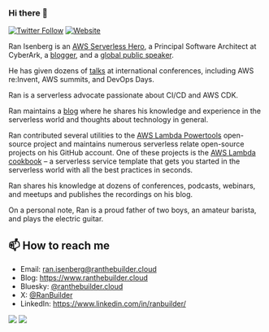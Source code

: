 ### Hi there 👋

[![Twitter Follow](https://img.shields.io/twitter/follow/IsenbergRan?label=Follow&style=social)](https://twitter.com/RanBuilder)
[![Website](https://img.shields.io/badge/Website-www.ranthebuilder.cloud-blue)](https://www.ranthebuilder.cloud/)


Ran Isenberg is an [AWS Serverless Hero](https://aws.amazon.com/developer/community/heroes/ran-isenberg/), a Principal Software Architect at CyberArk, a [blogger](https://www.ranthebuilder.cloud), and a [global public speaker](https://www.ranthebuilder.cloud/videos).

He has given dozens of [talks](https://www.ranthebuilder.cloud/videos) at international conferences, including AWS re:Invent, AWS summits, and DevOps Days.

Ran is a serverless advocate passionate about CI/CD and AWS CDK.
 
Ran maintains a [blog](https://www.ranthebuilder.cloud/) where he shares his knowledge and experience in the serverless world and thoughts about technology in general.
  
Ran contributed several utilities to the [AWS Lambda Powertools](https://github.com/aws-powertools/powertools-lambda-python) open-source project and maintains numerous serverless relate open-source projects on his GitHub account. 
One of these projects is the [AWS Lambda cookbook](https://github.com/ran-isenberg/aws-lambda-handler-cookbook) – a serverless service template that gets you started in the serverless world with all the best practices in seconds.
 
Ran shares his knowledge at dozens of conferences, podcasts, webinars, and meetups and publishes the recordings on his blog. 
 
On a personal note, Ran is a proud father of two boys, an amateur barista, and plays the electric guitar.


## 📫 How to reach me
- Email: ran.isenberg@ranthebuilder.cloud
- Blog: https://www.ranthebuilder.cloud
- Bluesky: [@ranthebuilder.cloud](https://bsky.app/profile/ranthebuilder.cloud)
- X:       [@RanBuilder](https://twitter.com/RanBuilder)
- LinkedIn: https://www.linkedin.com/in/ranbuilder/


![](https://github-profile-summary-cards.vercel.app/api/cards/profile-details?username=ran-isenberg&theme=dracula)
![](http://github-profile-summary-cards.vercel.app/api/cards/stats?username=ran-isenberg&theme=dracula)

